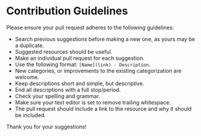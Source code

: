 # Contribution Guidelines

Please ensure your pull request adheres to the following guidelines:

- Search previous suggestions before making a new one, as yours may be a duplicate.
- Suggested resources should be useful.
- Make an individual pull request for each suggestion.
- Use the following format: `[Name](link) - Description.`
- New categories, or improvements to the existing categorization are welcome.
- Keep descriptions short and simple, but descriptive.
- End all descriptions with a full stop/period.
- Check your spelling and grammar.
- Make sure your text editor is set to remove trailing whitespace.
- The pull request should include a link to the resource and why it should be included.

Thank you for your suggestions!